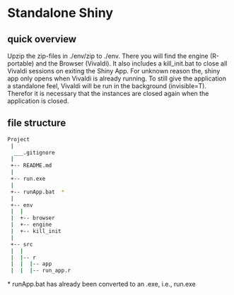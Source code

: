 # Standalone Shiny

## quick overview
Upzip the zip-files in ./env/zip to ./env. There you will find the engine (R-portable) and the Browser (Vivaldi). It also includes a kill_init.bat to close all Vivaldi sessions on exiting the Shiny App. For unknown reason the, shiny app only opens when Vivaldi is already running. To still give the application a standalone feel, Vivaldi will be run in the background (invisible=T). Therefor it is necessary that the instances are closed again when the application is closed.

## file structure

```bash
Project
 |
  ___.gitignore
 |    
 +-- README.md
 |    
 +-- run.exe
 |    
 +-- runApp.bat  *
 |
 +-- env
 |  |  
 |  +-- browser
 |  +-- engine
 |  +-- kill_init
 |
 +-- src
 |  |  
 |  |-- r
 |  |  |-- app
 |  |  |-- run_app.r
```


\* runApp.bat has already been converted to an .exe, i.e., run.exe
